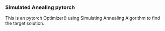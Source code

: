 ### Simulated Anealing pytorch
This is an pytorch Optimizer() using Simulating Annealing Algorithm to find the target solution.
```python

```